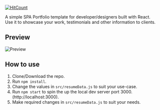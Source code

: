 [![HitCount](http://hits.dwyl.io/rbhatia46/React-Portfolio.svg)](http://hits.dwyl.io/SIDtwr/SIDtwr.github.io)


A simple SPA Portfolio template for developer/designers built with React. Use it to showcase your work, testimonials and other information to clients.

## Preview
![Preview](https://i.ibb.co/nRnK0n2/capture2.png)

## How to use
1. Clone/Download the repo.
2. Run  ``` npm install ```.
3. Change the values in ```src/resumeData.js``` to suit your use-case.
4. Run ```npm start``` to spin the up the local dev server port 3000.(http://localhost:3000).
5. Make required changes in ```src/resumeData.js``` to suit your needs.

